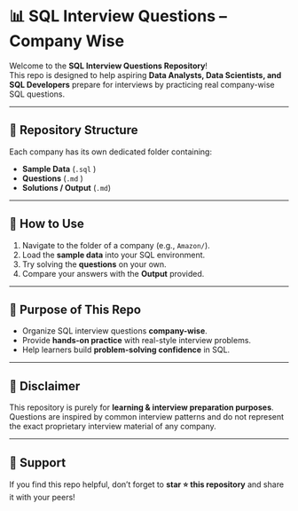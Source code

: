 # 📊 SQL Interview Questions – Company Wise

Welcome to the **SQL Interview Questions Repository**!  
This repo is designed to help aspiring **Data Analysts, Data Scientists, and SQL Developers** prepare for interviews by practicing real company-wise SQL questions.

---

## 📂 Repository Structure

Each company has its own dedicated folder containing:
- **Sample Data** (`.sql` )
- **Questions** (`.md` )
- **Solutions / Output** (`.md`)



---

## 🚀 How to Use

1. Navigate to the folder of a company (e.g., `Amazon/`).
2. Load the **sample data** into your SQL environment.
3. Try solving the **questions** on your own.
4. Compare your answers with the **Output** provided.

---

## 🎯 Purpose of This Repo
- Organize SQL interview questions **company-wise**.  
- Provide **hands-on practice** with real-style interview problems.  
- Help learners build **problem-solving confidence** in SQL.  

---

## 📌 Disclaimer
This repository is purely for **learning & interview preparation purposes**.  
Questions are inspired by common interview patterns and do not represent the exact proprietary interview material of any company.

---

## 🌟 Support
If you find this repo helpful, don’t forget to **star ⭐ this repository** and share it with your peers!
